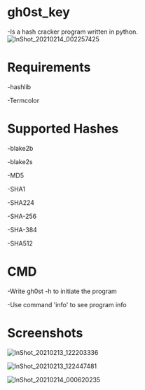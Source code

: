 # gh0st_key
-Is a hash cracker program written in python.
![InShot_20210214_002257425](https://user-images.githubusercontent.com/74001397/107863243-44c87800-6e5b-11eb-913a-b2a0cebcb072.jpg)


# Requirements
-hashlib

-Termcolor

# Supported Hashes
-blake2b

-blake2s 



-MD5

-SHA1 

-SHA224 

-SHA-256 

-SHA-384 

-SHA512 

# CMD
-Write gh0st -h to initiate the program  

-Use command 'info' to see program info

# Screenshots


![InShot_20210213_122203336](https://user-images.githubusercontent.com/74001397/107862411-6161b180-6e55-11eb-9a03-63253df91615.jpg)

![InShot_20210213_122447481](https://user-images.githubusercontent.com/74001397/107862465-b0a7e200-6e55-11eb-8e83-042e58450154.jpg)

![InShot_20210214_000620235](https://user-images.githubusercontent.com/74001397/107862877-b05d1600-6e58-11eb-8a34-1d159361d875.jpg)





